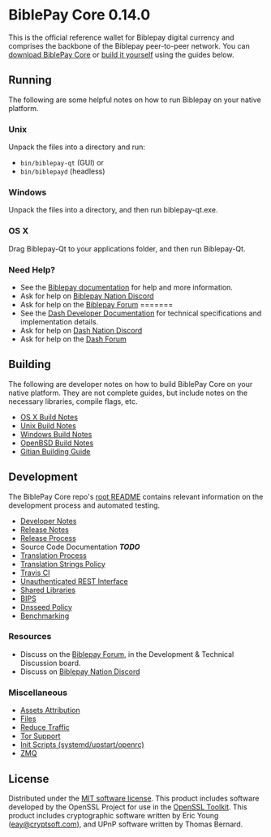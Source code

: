 BiblePay Core 0.14.0
=====================

This is the official reference wallet for Biblepay digital currency and comprises the backbone of the Biblepay peer-to-peer network. You can [download BiblePay Core](https://www.biblepay.org/downloads/) or [build it yourself](#building) using the guides below.

Running
---------------------
The following are some helpful notes on how to run Biblepay on your native platform.

### Unix

Unpack the files into a directory and run:

- `bin/biblepay-qt` (GUI) or
- `bin/biblepayd` (headless)

### Windows

Unpack the files into a directory, and then run biblepay-qt.exe.

### OS X

Drag Biblepay-Qt to your applications folder, and then run Biblepay-Qt.

### Need Help?

* See the [Biblepay documentation](https://docs.biblepay.org)
for help and more information.
* Ask for help on [Biblepay Nation Discord](http://biblepaychat.org)
* Ask for help on the [Biblepay Forum](https://biblepay.org/forum)
=======
* See the [Dash Developer Documentation](https://dash-docs.github.io/) 
for technical specifications and implementation details.
* Ask for help on [Dash Nation Discord](http://dashchat.org)
* Ask for help on the [Dash Forum](https://dash.org/forum)

Building
---------------------
The following are developer notes on how to build BiblePay Core on your native platform. They are not complete guides, but include notes on the necessary libraries, compile flags, etc.

- [OS X Build Notes](build-osx.md)
- [Unix Build Notes](build-unix.md)
- [Windows Build Notes](build-windows.md)
- [OpenBSD Build Notes](build-openbsd.md)
- [Gitian Building Guide](gitian-building.md)

Development
---------------------
The BiblePay Core repo's [root README](/README.md) contains relevant information on the development process and automated testing.

- [Developer Notes](developer-notes.md)
- [Release Notes](release-notes.md)
- [Release Process](release-process.md)
- Source Code Documentation ***TODO***
- [Translation Process](translation_process.md)
- [Translation Strings Policy](translation_strings_policy.md)
- [Travis CI](travis-ci.md)
- [Unauthenticated REST Interface](REST-interface.md)
- [Shared Libraries](shared-libraries.md)
- [BIPS](bips.md)
- [Dnsseed Policy](dnsseed-policy.md)
- [Benchmarking](benchmarking.md)

### Resources
* Discuss on the [Biblepay Forum](https://biblepay.org/forum), in the Development & Technical Discussion board.
* Discuss on [Biblepay Nation Discord](http://biblepaychat.org)

### Miscellaneous
- [Assets Attribution](assets-attribution.md)
- [Files](files.md)
- [Reduce Traffic](reduce-traffic.md)
- [Tor Support](tor.md)
- [Init Scripts (systemd/upstart/openrc)](init.md)
- [ZMQ](zmq.md)

License
---------------------
Distributed under the [MIT software license](/COPYING).
This product includes software developed by the OpenSSL Project for use in the [OpenSSL Toolkit](https://www.openssl.org/). This product includes
cryptographic software written by Eric Young ([eay@cryptsoft.com](mailto:eay@cryptsoft.com)), and UPnP software written by Thomas Bernard.
